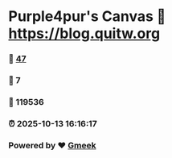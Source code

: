 # Purple4pur's Canvas :link: https://blog.quitw.org 
### :page_facing_up: [47](https://blog.quitw.org/tag.html) 
### :speech_balloon: 7 
### :hibiscus: 119536 
### :alarm_clock: 2025-10-13 16:16:17 
### Powered by :heart: [Gmeek](https://github.com/Meekdai/Gmeek)
